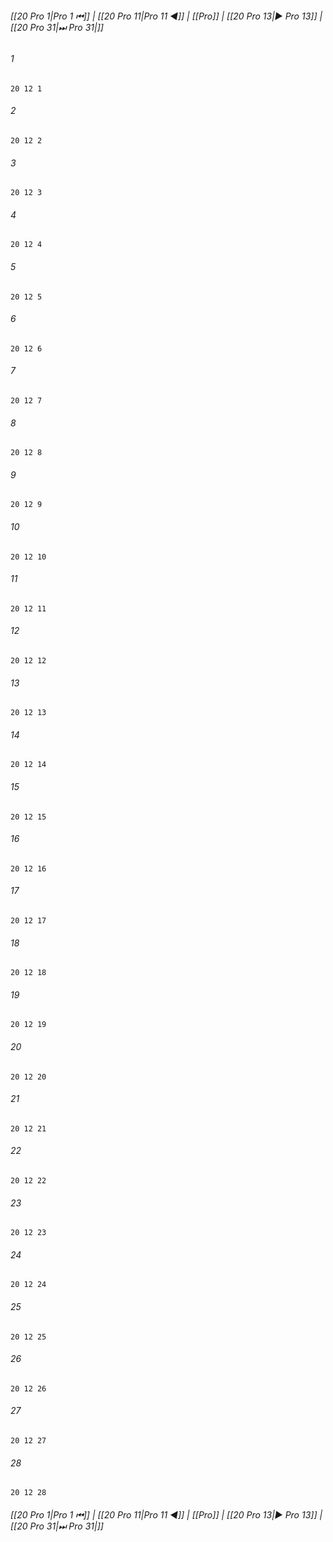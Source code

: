 
###### [[20 Pro 1|Pro 1 ⏮]] | [[20 Pro 11|Pro 11 ◀]] | [[Pro]] | [[20 Pro 13|▶ Pro 13]] | [[20 Pro 31|⏭ Pro 31|]]

###### 1
``` verse
20 12 1 
```
###### 2
``` verse
20 12 2 
```
###### 3
``` verse
20 12 3 
```
###### 4
``` verse
20 12 4 
```
###### 5
``` verse
20 12 5 
```
###### 6
``` verse
20 12 6 
```
###### 7
``` verse
20 12 7 
```
###### 8
``` verse
20 12 8 
```
###### 9
``` verse
20 12 9 
```
###### 10
``` verse
20 12 10 
```
###### 11
``` verse
20 12 11 
```
###### 12
``` verse
20 12 12 
```
###### 13
``` verse
20 12 13 
```
###### 14
``` verse
20 12 14 
```
###### 15
``` verse
20 12 15 
```
###### 16
``` verse
20 12 16 
```
###### 17
``` verse
20 12 17 
```
###### 18
``` verse
20 12 18 
```
###### 19
``` verse
20 12 19 
```
###### 20
``` verse
20 12 20 
```
###### 21
``` verse
20 12 21 
```
###### 22
``` verse
20 12 22 
```
###### 23
``` verse
20 12 23 
```
###### 24
``` verse
20 12 24 
```
###### 25
``` verse
20 12 25 
```
###### 26
``` verse
20 12 26 
```
###### 27
``` verse
20 12 27 
```
###### 28
``` verse
20 12 28 
```

###### [[20 Pro 1|Pro 1 ⏮]] | [[20 Pro 11|Pro 11 ◀]] | [[Pro]] | [[20 Pro 13|▶ Pro 13]] | [[20 Pro 31|⏭ Pro 31|]]

